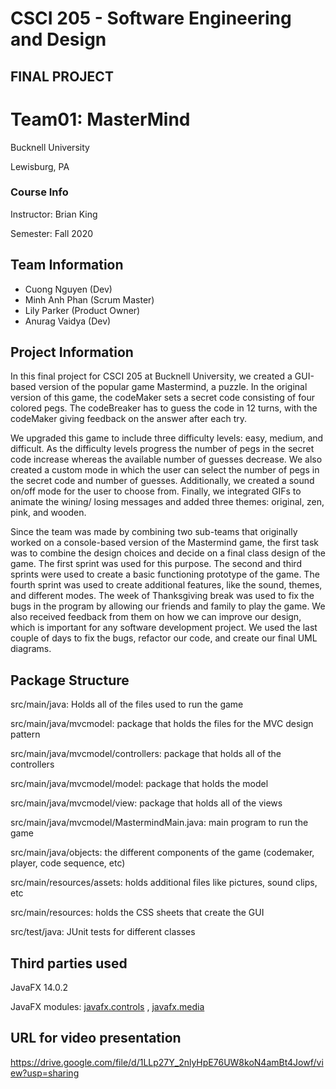# CSCI 205 - Software Engineering and Design 
## FINAL PROJECT
# Team01: MasterMind
Bucknell University 

Lewisburg, PA

### Course Info
Instructor: Brian King

Semester: Fall 2020

## Team Information 

- Cuong Nguyen (Dev)
- Minh Anh Phan (Scrum Master) 
- Lily Parker (Product Owner)
- Anurag Vaidya (Dev)

## Project Information 
In this final project for CSCI 205 at Bucknell University, we created a GUI-based version of the popular game Mastermind, a puzzle. 
In the original version of this game, the codeMaker sets a secret code consisting of four colored pegs. The codeBreaker has
to guess the code in 12 turns, with the codeMaker giving feedback on the answer after each try. 

We upgraded this game to include three difficulty levels: easy, medium, and difficult. As the difficulty levels progress
the number of pegs in the secret code increase whereas the available number of guesses decrease. We also created a custom 
mode in which the user can select the number of pegs in the secret code and number of guesses. Additionally, we created a 
sound on/off mode for the user to choose from. Finally, we integrated GIFs to animate the wining/ losing messages and 
added three themes: original, zen, pink, and wooden. 

Since the team was made by combining two sub-teams that originally worked on a console-based version of the Mastermind game, the first task was to combine the design choices and decide on a final class design of the game. The first sprint was used for this purpose. The second and third sprints were used to create a basic functioning prototype of the game. The fourth sprint was used to create additional features, like the sound, themes, and different modes. The week of Thanksgiving break was used to fix the bugs in the program by allowing our friends and family to play the game. We also received feedback from them on how we can improve our design, which is important for any software development project. We used the last couple of days to fix the bugs, refactor our code, and create our final UML diagrams.


## Package Structure 
src/main/java: Holds all of the files used to run the game 

src/main/java/mvcmodel: package that holds the files for the MVC design pattern 

src/main/java/mvcmodel/controllers: package that holds all of the controllers

src/main/java/mvcmodel/model: package that holds the model

src/main/java/mvcmodel/view: package that holds all of the views

src/main/java/mvcmodel/MastermindMain.java: main program to run the game

src/main/java/objects: the different components of the game (codemaker, player, code sequence, etc) 

src/main/resources/assets: holds additional files like pictures, sound clips, etc

src/main/resources: holds the CSS sheets that create the GUI

src/test/java: JUnit tests for different classes 

## Third parties used
JavaFX 14.0.2

JavaFX modules: [javafx.controls](https://docs.oracle.com/javase/8/javafx/api/toc.htm) , [javafx.media](https://docs.oracle.com/javase/8/javafx/api/javafx/scene/media/Media.html)

## URL for video presentation
https://drive.google.com/file/d/1LLp27Y_2nlyHpE76UW8koN4amBt4Jowf/view?usp=sharing

